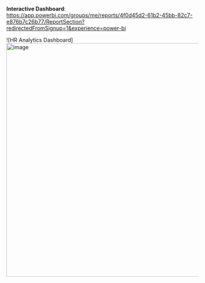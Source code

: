 **Interactive Dashboard**: https://app.powerbi.com/groups/me/reports/4f0d45d2-61b2-45bb-82c7-e876b7c26b77/ReportSection?redirectedFromSignup=1&experience=power-bi

![HR Analytics Dashboard]<img width="614" alt="image" src="https://github.com/manasas2008/PowerBI_HRAnalytics_AttritionRate_Analysis_Report/assets/140550175/e0011e7e-7bdf-4159-9416-b611a1d13413">




